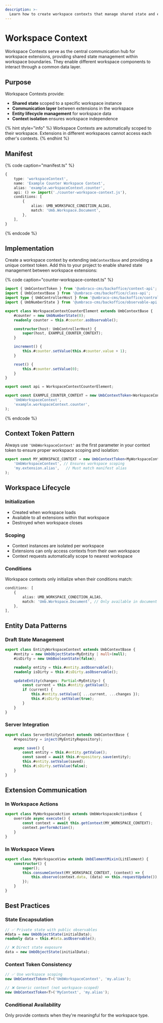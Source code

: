 ```yaml
---
description: >-
  Learn how to create workspace contexts that manage shared state and enable communication between extensions in a workspace.
---
```


# Workspace Context

Workspace Contexts serve as the central communication hub for workspace extensions, providing shared state management within workspace boundaries. They enable different workspace components to interact through a common data layer.

## Purpose

Workspace Contexts provide:
- **Shared state** scoped to a specific workspace instance
- **Communication layer** between extensions in the workspace
- **Entity lifecycle management** for workspace data
- **Context isolation** ensures workspace independence

{% hint style="info" %}
Workspace Contexts are automatically scoped to their workspace. Extensions in different workspaces cannot access each other's contexts.
{% endhint %}

## Manifest

{% code caption="manifest.ts" %}
```typescript
{
	type: 'workspaceContext',
	name: 'Example Counter Workspace Context',
	alias: 'example.workspaceContext.counter',
	api: () => import('./counter-workspace-context.js'),
	conditions: [
		{
			alias: UMB_WORKSPACE_CONDITION_ALIAS,
			match: 'Umb.Workspace.Document',
		},
	],
}
```
{% endcode %}

## Implementation

Create a workspace context by extending `UmbContextBase` and providing a unique context token. Add this to your project to enable shared state management between workspace extensions:

{% code caption="counter-workspace-context.ts" %}
```typescript
import { UmbContextToken } from '@umbraco-cms/backoffice/context-api';
import { UmbContextBase } from '@umbraco-cms/backoffice/class-api';
import type { UmbControllerHost } from '@umbraco-cms/backoffice/controller-api';
import { UmbNumberState } from '@umbraco-cms/backoffice/observable-api';

export class WorkspaceContextCounterElement extends UmbContextBase {
	#counter = new UmbNumberState(0);
	readonly counter = this.#counter.asObservable();

	constructor(host: UmbControllerHost) {
		super(host, EXAMPLE_COUNTER_CONTEXT);
	}

	increment() {
		this.#counter.setValue(this.#counter.value + 1);
	}

	reset() {
		this.#counter.setValue(0);
	}
}

export const api = WorkspaceContextCounterElement;

export const EXAMPLE_COUNTER_CONTEXT = new UmbContextToken<WorkspaceContextCounterElement>(
	'UmbWorkspaceContext',
	'example.workspaceContext.counter',
);
```
{% endcode %}

## Context Token Pattern

Always use `'UmbWorkspaceContext'` as the first parameter in your context token to ensure proper workspace scoping and isolation:

```typescript
export const MY_WORKSPACE_CONTEXT = new UmbContextToken<MyWorkspaceContext>(
	'UmbWorkspaceContext', // Ensures workspace scoping
	'my.extension.alias',   // Must match manifest alias
);
```

## Workspace Lifecycle

### Initialization
- Created when workspace loads
- Available to all extensions within that workspace
- Destroyed when workspace closes

### Scoping
- Context instances are isolated per workspace
- Extensions can only access contexts from their own workspace
- Context requests automatically scope to nearest workspace

### Conditions
Workspace contexts only initialize when their conditions match:

```typescript
conditions: [
	{
		alias: UMB_WORKSPACE_CONDITION_ALIAS,
		match: 'Umb.Workspace.Document', // Only available in document workspaces
	},
],
```

## Entity Data Patterns

### Draft State Management
```typescript
export class EntityWorkspaceContext extends UmbContextBase {
	#entity = new UmbObjectState<MyEntity | null>(null);
	#isDirty = new UmbBooleanState(false);

	readonly entity = this.#entity.asObservable();
	readonly isDirty = this.#isDirty.asObservable();

	updateEntity(changes: Partial<MyEntity>) {
		const current = this.#entity.getValue();
		if (current) {
			this.#entity.setValue({ ...current, ...changes });
			this.#isDirty.setValue(true);
		}
	}
}
```

### Server Integration
```typescript
export class ServerEntityContext extends UmbContextBase {
	#repository = inject(MyEntityRepository);

	async save() {
		const entity = this.#entity.getValue();
		const saved = await this.#repository.save(entity);
		this.#entity.setValue(saved);
		this.#isDirty.setValue(false);
	}
}
```

## Extension Communication

### In Workspace Actions
```typescript
export class MyWorkspaceAction extends UmbWorkspaceActionBase {
	override async execute() {
		const context = await this.getContext(MY_WORKSPACE_CONTEXT);
		context.performAction();
	}
}
```

### In Workspace Views
```typescript
export class MyWorkspaceView extends UmbElementMixin(LitElement) {
	constructor() {
		super();
		this.consumeContext(MY_WORKSPACE_CONTEXT, (context) => {
			this.observe(context.data, (data) => this.requestUpdate());
		});
	}
}
```

## Best Practices

### State Encapsulation
```typescript
// ✅ Private state with public observables
#data = new UmbObjectState(initialData);
readonly data = this.#data.asObservable();

// ❌ Direct state exposure
data = new UmbObjectState(initialData);
```

### Context Token Consistency
```typescript
// ✅ Use workspace scoping
new UmbContextToken<T>('UmbWorkspaceContext', 'my.alias');

// ❌ Generic context (not workspace-scoped)
new UmbContextToken<T>('MyContext', 'my.alias');
```

### Conditional Availability
Only provide contexts when they're meaningful for the workspace type.
